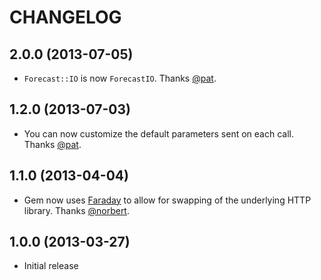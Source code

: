 # CHANGELOG

## 2.0.0 (2013-07-05)

* `Forecast::IO` is now `ForecastIO`. Thanks [@pat](https://github.com/pat).

## 1.2.0 (2013-07-03)

* You can now customize the default parameters sent on each call. Thanks [@pat](https://github.com/pat).

## 1.1.0 (2013-04-04)

* Gem now uses [Faraday](https://github.com/lostisland/faraday) to allow for swapping of the underlying HTTP library. Thanks [@norbert](https://github.com/norbert).

## 1.0.0 (2013-03-27)

* Initial release